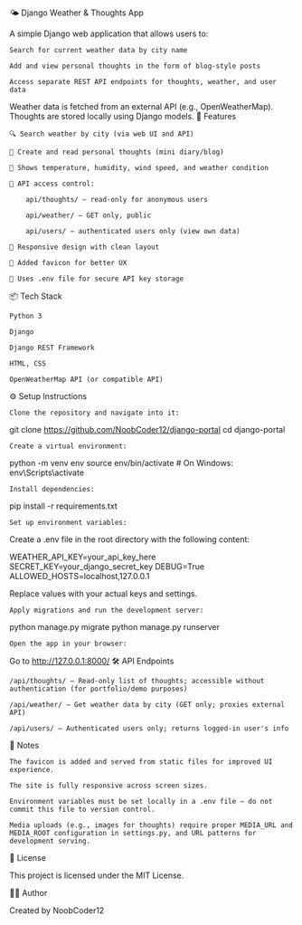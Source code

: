 🌤️ Django Weather & Thoughts App

A simple Django web application that allows users to:

    Search for current weather data by city name

    Add and view personal thoughts in the form of blog-style posts

    Access separate REST API endpoints for thoughts, weather, and user data

Weather data is fetched from an external API (e.g., OpenWeatherMap). Thoughts are stored locally using Django models.
🚀 Features

    🔍 Search weather by city (via web UI and API)

    🧠 Create and read personal thoughts (mini diary/blog)

    📍 Shows temperature, humidity, wind speed, and weather condition

    🔐 API access control:

        api/thoughts/ — read-only for anonymous users

        api/weather/ — GET only, public

        api/users/ — authenticated users only (view own data)

    🧾 Responsive design with clean layout

    📌 Added favicon for better UX

    🔐 Uses .env file for secure API key storage

📦 Tech Stack

    Python 3

    Django

    Django REST Framework

    HTML, CSS

    OpenWeatherMap API (or compatible API)

⚙️ Setup Instructions

    Clone the repository and navigate into it:

git clone https://github.com/NoobCoder12/django-portal
cd django-portal

    Create a virtual environment:

python -m venv env
source env/bin/activate  # On Windows: env\Scripts\activate

    Install dependencies:

pip install -r requirements.txt

    Set up environment variables:

Create a .env file in the root directory with the following content:

WEATHER_API_KEY=your_api_key_here
SECRET_KEY=your_django_secret_key
DEBUG=True
ALLOWED_HOSTS=localhost,127.0.0.1

Replace values with your actual keys and settings.

    Apply migrations and run the development server:

python manage.py migrate
python manage.py runserver

    Open the app in your browser:

Go to http://127.0.0.1:8000/
🛠️ API Endpoints

    /api/thoughts/ — Read-only list of thoughts; accessible without authentication (for portfolio/demo purposes)

    /api/weather/ — Get weather data by city (GET only; proxies external API)

    /api/users/ — Authenticated users only; returns logged-in user's info

📁 Notes

    The favicon is added and served from static files for improved UI experience.

    The site is fully responsive across screen sizes.

    Environment variables must be set locally in a .env file — do not commit this file to version control.

    Media uploads (e.g., images for thoughts) require proper MEDIA_URL and MEDIA_ROOT configuration in settings.py, and URL patterns for development serving.

📜 License

This project is licensed under the MIT License.

👨‍💻 Author

Created by NoobCoder12
